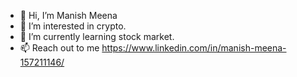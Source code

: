 - 👋 Hi, I’m Manish Meena
- 👀 I’m interested in crypto.
- 🌱 I’m currently learning stock market.
- 📫 Reach out to me https://www.linkedin.com/in/manish-meena-157211146/

<!---
manish-meena-bb/manish-meena-bb is a ✨ special ✨ repository because its `README.md` (this file) appears on your GitHub profile.
You can click the Preview link to take a look at your changes.
--->
